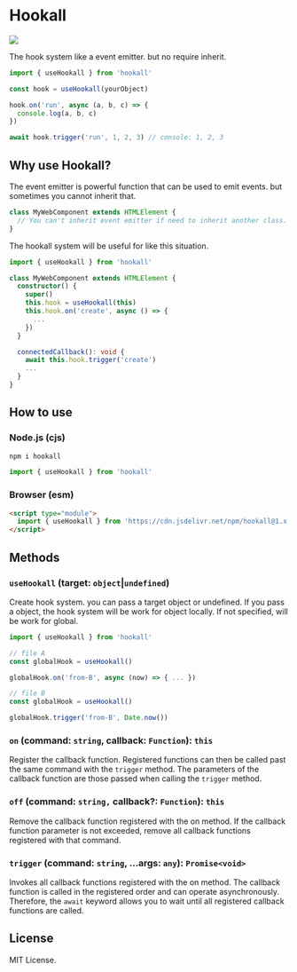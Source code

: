 # Hookall

[![](https://data.jsdelivr.com/v1/package/npm/hookall/badge)](https://www.jsdelivr.com/package/npm/hookall)

The hook system like a event emitter. but no require inherit.

```typescript
import { useHookall } from 'hookall'

const hook = useHookall(yourObject)

hook.on('run', async (a, b, c) => {
  console.log(a, b, c)
})

await hook.trigger('run', 1, 2, 3) // console: 1, 2, 3
```

## Why use Hookall?

The event emitter is powerful function that can be used to emit events. but sometimes you cannot inherit that.

```typescript
class MyWebComponent extends HTMLElement {
  // You can't inherit event emitter if need to inherit another class.
}
```

The hookall system will be useful for like this situation.

```typescript
import { useHookall } from 'hookall'

class MyWebComponent extends HTMLElement {
  constructor() {
    super()
    this.hook = useHookall(this)
    this.hook.on('create', async () => {
      ...
    })
  }

  connectedCallback(): void {
    await this.hook.trigger('create')
    ...
  }
}
```

## How to use

### Node.js (cjs)

```bash
npm i hookall
```

```typescript
import { useHookall } from 'hookall'
```

### Browser (esm)

```html
<script type="module">
  import { useHookall } from 'https://cdn.jsdelivr.net/npm/hookall@1.x.x/dist/esm/index.js'
</script>
```

## Methods

### `useHookall` (target: `object`|`undefined`)

Create hook system. you can pass a target object or undefined. If you pass a object, the hook system will be work for object locally. If not specified, will be work for global.

```typescript
import { useHookall } from 'hookall'

// file A
const globalHook = useHookall()

globalHook.on('from-B', async (now) => { ... })

// file B
const globalHook = useHookall()

globalHook.trigger('from-B', Date.now())
```

### `on` (command: `string`, callback: `Function`): `this`

Register the callback function. Registered functions can then be called past the same command with the `trigger` method. The parameters of the callback function are those passed when calling the `trigger` method.

### `off` (command: `string,` callback?: `Function`): `this`

Remove the callback function registered with the on method. If the callback function parameter is not exceeded, remove all callback functions registered with that command.

### `trigger` (command: `string`, ...args: `any`): `Promise<void>`

Invokes all callback functions registered with the on method. The callback function is called in the registered order and can operate asynchronously. Therefore, the `await` keyword allows you to wait until all registered callback functions are called.

## License

MIT License.